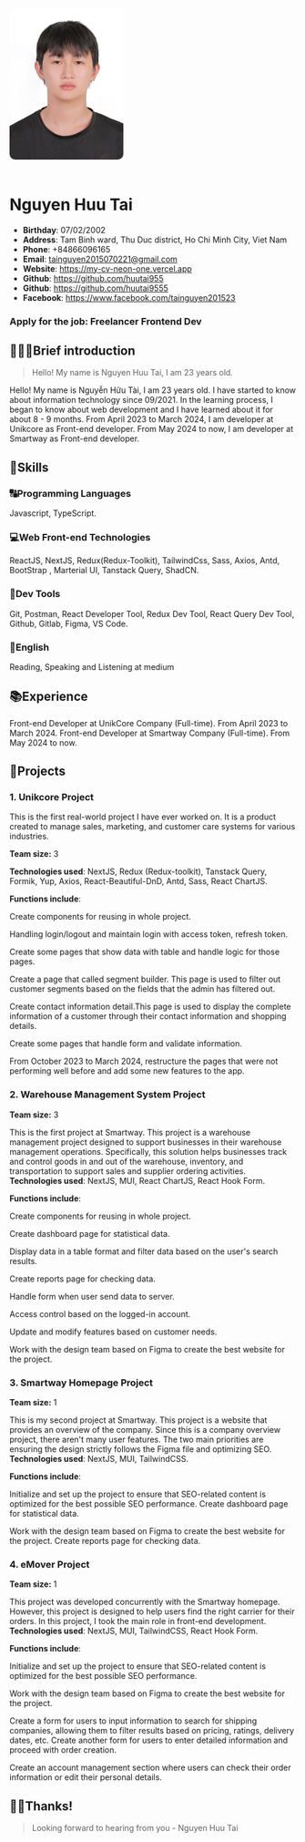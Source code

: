<img src="../img/avatar.jpg" width="200" style='border-radius: 10px; margin-bottom: 20px;'/>

# Nguyen Huu Tai

- **Birthday**: 07/02/2002
- **Address**: Tam Binh ward, Thu Duc district, Ho Chi Minh
City, Viet Nam
- **Phone**: +84866096165
- **Email**: tainguyen2015070221@gmail.com
- **Website**: https://my-cv-neon-one.vercel.app
- **Github**: https://github.com/huutai955
- **Github**: https://github.com/huutai9555
- **Facebook**: https://www.facebook.com/tainguyen201523

### Apply for the job: Freelancer Frontend Dev

## 🙋🏻‍♂️Brief introduction

> Hello! My name is Nguyen Huu Tai, I am 23 years old.

Hello! My name is Nguyễn Hữu Tài, I am 23 years old. I have started to know about information technology since 09/2021. In the learning process, I began to know about web development and I have learned about it for about 8 - 9 months. From April 2023 to March 2024, I am developer at Unikcore as Front-end developer. From May 2024 to now, I am developer at Smartway as Front-end developer.

## 🔧Skills

### 🔠Programming Languages

Javascript, TypeScript.

### 💻Web Front-end Technologies

ReactJS, NextJS, Redux(Redux-Toolkit), TailwindCss, Sass, Axios, Antd, BootStrap , Marterial UI, Tanstack Query, ShadCN.

### 🔨Dev Tools

Git, Postman, React Developer Tool, Redux Dev Tool, React Query Dev Tool, Github, Gitlab, Figma, VS Code.

### 💋English

Reading, Speaking and Listening at medium

## 📚Experience

Front-end Developer at UnikCore Company (Full-time). From April 2023 to March 2024.
Front-end Developer at Smartway Company (Full-time). From May 2024 to now.


## 👔Projects

### 1. Unikcore Project

This is the first real-world project I have ever worked on. It is a product created to manage sales, marketing, and customer care systems for various industries.

**Team size:** 3

**Technologies used**: NextJS, Redux (Redux-toolkit), Tanstack Query, Formik, Yup, Axios, React-Beautiful-DnD, Antd, Sass, React ChartJS.

**Functions include**:

Create components for reusing in whole project.

Handling login/logout and maintain login with access token, refresh token.

Create some pages that show data with table and handle logic for those pages.

Create a page that called segment builder. This page is used to filter out customer segments based on
the fields that the admin has filtered out.

Create contact information detail.This page is used to display the complete information of a customer
through their contact information and shopping details.

Create some pages that handle form and validate information.

From October 2023 to March 2024, restructure the pages that were not performing well before and add
some new features to the app.



### 2. Warehouse Management System Project

**Team size:** 3

This is the first project at Smartway. This project is a warehouse management project designed to support businesses in their warehouse management operations. Specifically, this solution helps businesses track and control goods in and out of the warehouse, inventory, and transportation to support sales and supplier ordering activities.
**Technologies used**: NextJS, MUI, React ChartJS, React Hook Form.

**Functions include**:

Create components for reusing in whole project.

Create dashboard page for statistical data.

Display data in a table format and filter data based on the user's search results.

Create reports page for checking data.

Handle form when user send data to server.

Access control based on the logged-in account.

Update and modify features based on customer needs.

Work with the design team based on Figma to create the best website for the project.



### 3. Smartway Homepage Project

**Team size:** 1

This is my second project at Smartway. This project is a website that provides an overview of the company. Since this is a company overview project, there aren't many user features. The two main priorities are ensuring the design strictly follows the Figma file and optimizing SEO.
**Technologies used**: NextJS, MUI, TailwindCSS.


**Functions include**:

Initialize and set up the project to ensure that SEO-related content is optimized for the best possible SEO performance.
Create dashboard page for statistical data.

Work with the design team based on Figma to create the best website for the project.
Create reports page for checking data.

### 4. eMover Project

**Team size:** 1

This project was developed concurrently with the Smartway homepage. However, this project is designed to help users find the right carrier for their orders. In this project, I took the main role in front-end development.
**Technologies used**: NextJS, MUI, TailwindCSS, React Hook Form.


**Functions include**:

Initialize and set up the project to ensure that SEO-related content is optimized for the best possible SEO performance.

Work with the design team based on Figma to create the best website for the project.

Create a form for users to input information to search for shipping companies, allowing them to filter results based on pricing, ratings, delivery dates, etc. Create another form for users to enter detailed information and proceed with order creation.

Create an account management section where users can check their order information or edit their personal details.

## 🙏🏻Thanks!

> Looking forward to hearing from you - Nguyen Huu Tai